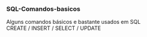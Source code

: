 ### SQL-Comandos-basicos
Alguns comandos básicos e bastante usados em SQL
<br>CREATE / INSERT / SELECT / UPDATE
